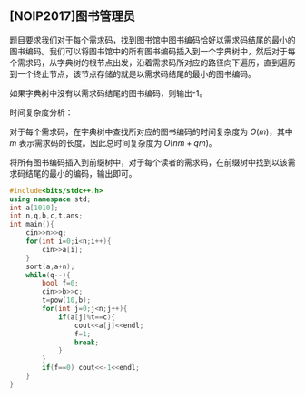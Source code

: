 ## [NOIP2017]图书管理员

题目要求我们对于每个需求码，找到图书馆中图书编码恰好以需求码结尾的最小的图书编码。我们可以将图书馆中的所有图书编码插入到一个字典树中，然后对于每个需求码，从字典树的根节点出发，沿着需求码所对应的路径向下遍历，直到遍历到一个终止节点，该节点存储的就是以需求码结尾的最小的图书编码。

如果字典树中没有以需求码结尾的图书编码，则输出-1。

时间复杂度分析：

对于每个需求码，在字典树中查找所对应的图书编码的时间复杂度为 $O(m)$，其中 $m$ 表示需求码的长度。因此总时间复杂度为 $O(nm+qm)$。

将所有图书编码插入到前缀树中，对于每个读者的需求码，在前缀树中找到以该需求码结尾的最小的编码，输出即可。

```cpp
#include<bits/stdc++.h>
using namespace std;
int a[1010];
int n,q,b,c,t,ans;
int main(){
    cin>>n>>q;
    for(int i=0;i<n;i++){
        cin>>a[i];
    }
    sort(a,a+n);
    while(q--){
        bool f=0;
        cin>>b>>c;
        t=pow(10,b);
        for(int j=0;j<n;j++){
            if(a[j]%t==c){
                cout<<a[j]<<endl;
                f=1;
                break;
            }
        }
        if(f==0) cout<<-1<<endl;
    }
}
```